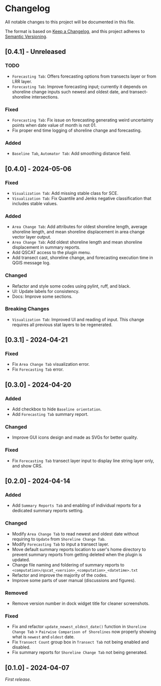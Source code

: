 # Changelog

All notable changes to this project will be documented in this file.

The format is based on [Keep a Changelog](https://keepachangelog.com/en/1.1.0/),
and this project adheres to [Semantic Versioning](https://semver.org/spec/v2.0.0.html).

## [0.4.1] - Unreleased

### TODO
- `Forecasting Tab`: Offers forecasting options from transects layer or from LRR layer.
- `Forecasting Tab`: Improve forecasting input; currently it depends on shoreline change inputs such newest and oldest date, and transect-shoreline intersections.

### Fixed

- `Forecasting Tab`: Fix issue on forecasting generating weird uncertainty points when date value of month is not 01.
- Fix proper end time logging of shoreline change and forecasting.

### Added

- `Baseline Tab`, `Automator Tab`: Add smoothing distance field.

## [0.4.0] - 2024-05-06

### Fixed

- `Visualization Tab`: Add missing stable class for SCE.
- `Visualization Tab`: Fix Quantile and Jenks negative classification that includes stable values.

### Added

- `Area Change Tab`: Add attributes for oldest shoreline length, average shoreline length, and mean shoreline displacement in area change vector layer output.
- `Area Change Tab`: Add oldest shoreline length and mean shoreline displacement in summary reports.
- Add QSCAT access to the plugin menu.
- Add transect cast, shoreline change, and forecasting execution time in QGIS message log.

### Changed

- Refactor and style some codes using pylint, ruff, and black.
- UI: Update labels for consistency.
- Docs: Improve some sections.

### Breaking Changes

- `Visualization Tab`: Improved UI and reading of input. This change requires all previous stat layers to be regenerated.

## [0.3.1] - 2024-04-21

### Fixed

- Fix `Area Change Tab` visualization error.
- Fix `Forecasting Tab` error.

## [0.3.0] - 2024-04-20

### Added

- Add checkbox to hide `Baseline orientation`.
- Add `Forecasting Tab` summary report.

### Changed

- Improve GUI icons design and made as SVGs for better quality.

### Fixed

- Fix `Forecasting Tab` transect layer input to display line string layer only, and show CRS.

## [0.2.0] - 2024-04-14

### Added

- Add `Summary Reports Tab` and enabling of individual reports for a dedicated summary reports setting.

### Changed

- Modify `Area Change Tab` to read newest and oldest date without requiring to `Update` from `Shoreline Change Tab`.
- Modify `Forecasting Tab` to input a transect layer.
- Move default summary reports location to user's home directory to prevent summary reports from getting deleted when the plugin is updated.
- Change file naming and foldering of summary reports to ``<computation>/qscat_<version>_<computation>_<datetime>.txt``
- Refactor and improve the majority of the codes. 
- Improve some parts of user manual (discussions and figures).

### Removed

- Remove version number in dock widget title for cleaner screenshots.

### Fixed

- Fix and refactor `update_newest_oldest_date()` function in `Shoreline Change Tab` > `Pairwise Comparison of Shorelines` now properly showing what is `newest` and `oldest` date.
- Fix `Transect Count` group box in `Transect Tab` not being enabled and disabled.
- Fix summary reports for `Shoreline Change Tab` not being generated.

## [0.1.0] - 2024-04-07

_First release_.
